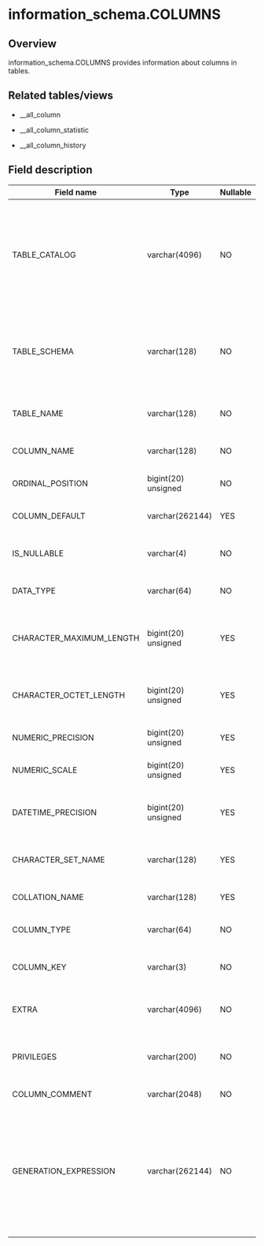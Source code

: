 information_schema.COLUMNS 
===============================================



Overview 
-----------------

information_schema.COLUMNS provides information about columns in tables. 

Related tables/views 
-----------------------------

* __all_column

  

* __all_column_statistic

  

* __all_column_history

  




Field description 
--------------------------



|      **Field name**      |      **Type**       | **Nullable** |                                                  **Description**                                                   |
|--------------------------|---------------------|--------------|--------------------------------------------------------------------------------------------------------------------|
| TABLE_CATALOG            | varchar(4096)       | NO           | The name of the catalog to which the table containing the column belongs. The value is always def.                 |
| TABLE_SCHEMA             | varchar(128)        | NO           | The name of the database to which the table containing the column belongs.                                         |
| TABLE_NAME               | varchar(128)        | NO           | The name of the table containing the column.                                                                       |
| COLUMN_NAME              | varchar(128)        | NO           | The name of the column.                                                                                            |
| ORDINAL_POSITION         | bigint(20) unsigned | NO           | The serial number of the column.                                                                                   |
| COLUMN_DEFAULT           | varchar(262144)     | YES          | The default value of the column.                                                                                   |
| IS_NULLABLE              | varchar(4)          | NO           | Indicates whether the column can be null.                                                                          |
| DATA_TYPE                | varchar(64)         | NO           | The data type of the column.                                                                                       |
| CHARACTER_MAXIMUM_LENGTH | bigint(20) unsigned | YES          | The maximum length of the column in characters.                                                                    |
| CHARACTER_OCTET_LENGTH   | bigint(20) unsigned | YES          | The maximum length of the column in bytes.                                                                         |
| NUMERIC_PRECISION        | bigint(20) unsigned | YES          | The numeric precision.                                                                                             |
| NUMERIC_SCALE            | bigint(20) unsigned | YES          | The numeric scale.                                                                                                 |
| DATETIME_PRECISION       | bigint(20) unsigned | YES          | The precision of the DateTime type.                                                                                |
| CHARACTER_SET_NAME       | varchar(128)        | YES          | The character set name of the column.                                                                              |
| COLLATION_NAME           | varchar(128)        | YES          | The name of the collation.                                                                                         |
| COLUMN_TYPE              | varchar(64)         | NO           | The data type of the column.                                                                                       |
| COLUMN_KEY               | varchar(3)          | NO           | The index or primary key column.                                                                                   |
| EXTRA                    | varchar(4096)       | NO           | Additional information about the column.                                                                           |
| PRIVILEGES               | varchar(200)        | NO           | The privileges you have for the column.                                                                            |
| COLUMN_COMMENT           | varchar(2048)       | NO           | The comment.                                                                                                       |
| GENERATION_EXPRESSION    | varchar(262144)     | NO           | The expression used to compute column values for generated columns. This field is empty for non-generated columns. |


